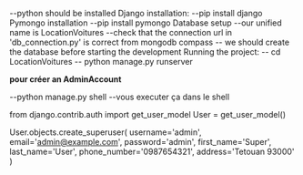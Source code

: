 --python should be installed
Django installation:
--pip install django
Pymongo installation
--pip install pymongo
Database setup
--our unified name is LocationVoitures
--check that the connection url in 'db_connection.py' is correct from mongodb compass
-- we should create the database before starting the development
Running the project:
-- cd LocationVoitures
-- python manage.py runserver


**pour  créer an AdminAccount**

--python manage.py shell
--vous executer ça dans le shell

from django.contrib.auth import get_user_model
User = get_user_model()

User.objects.create_superuser(
    username='admin',
    email='admin@example.com',
    password='admin',
    first_name='Super',
    last_name='User',
    phone_number='0987654321',
    address='Tetouan 93000'
)



